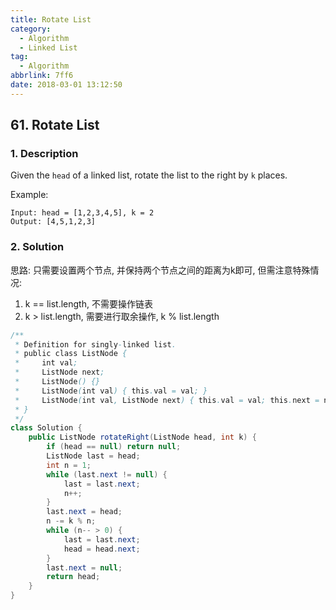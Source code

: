 ```yaml
---
title: Rotate List
category:
  - Algorithm
  - Linked List
tag:
  - Algorithm
abbrlink: 7ff6
date: 2018-03-01 13:12:50
---
```


## 61. Rotate List
### 1. Description
Given the `head` of a linked list, rotate the list to the right by `k` places.

Example:
```
Input: head = [1,2,3,4,5], k = 2
Output: [4,5,1,2,3]
```

### 2. Solution
思路: 只需要设置两个节点, 并保持两个节点之间的距离为k即可, 但需注意特殊情况: 
1. k == list.length, 不需要操作链表
2. k > list.length, 需要进行取余操作, k % list.length

```java
/**
 * Definition for singly-linked list.
 * public class ListNode {
 *     int val;
 *     ListNode next;
 *     ListNode() {}
 *     ListNode(int val) { this.val = val; }
 *     ListNode(int val, ListNode next) { this.val = val; this.next = next; }
 * }
 */
class Solution {
    public ListNode rotateRight(ListNode head, int k) {
        if (head == null) return null;
        ListNode last = head;
        int n = 1;
        while (last.next != null) {
            last = last.next;
            n++;
        }
        last.next = head;
        n -= k % n;
        while (n-- > 0) {
            last = last.next;
            head = head.next;
        }
        last.next = null;
        return head;
    }
}
```
